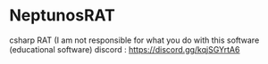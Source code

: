 # NeptunosRAT
csharp RAT (I am not responsible for what you do with this software (educational software)
discord : https://discord.gg/kqjSGYrtA6
